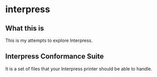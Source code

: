 # interpress

## What this is

This is my attempts to explore Interpress.

## Interpress Conformance Suite

It is a set of files that your Interpress printer should be able to handle.

